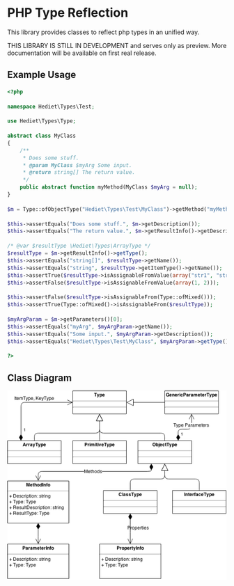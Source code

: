 PHP Type Reflection
===================

This library provides classes to reflect php types in an unified way.

THIS LIBRARY IS STILL IN DEVELOPMENT and serves only as preview.
More documentation will be available on first real release.

Example Usage
-------------

``` php
<?php

namespace Hediet\Types\Test;

use Hediet\Types\Type;

abstract class MyClass
{
    /**
     * Does some stuff.
     * @param MyClass $myArg Some input.
     * @return string[] The return value.
     */
    public abstract function myMethod(MyClass $myArg = null);      
}

$m = Type::ofObjectType("Hediet\Types\Test\MyClass")->getMethod("myMethod");

$this->assertEquals("Does some stuff.", $m->getDescription());
$this->assertEquals("The return value.", $m->getResultInfo()->getDescription());

/* @var $resultType \Hediet\Types\ArrayType */
$resultType = $m->getResultInfo()->getType();
$this->assertEquals("string[]", $resultType->getName());
$this->assertEquals("string", $resultType->getItemType()->getName());
$this->assertTrue($resultType->isAssignableFromValue(array("str1", "str2")));
$this->assertFalse($resultType->isAssignableFromValue(array(1, 2)));

$this->assertFalse($resultType->isAssignableFrom(Type::ofMixed()));
$this->assertTrue(Type::ofMixed()->isAssignableFrom($resultType));

$myArgParam = $m->getParameters()[0];
$this->assertEquals("myArg", $myArgParam->getName());
$this->assertEquals("Some input.", $myArgParam->getDescription());
$this->assertEquals("Hediet\Types\Test\MyClass", $myArgParam->getType()->getName());

?>
```

Class Diagram
-------------
![class diagram](docs/class-diagram.png)